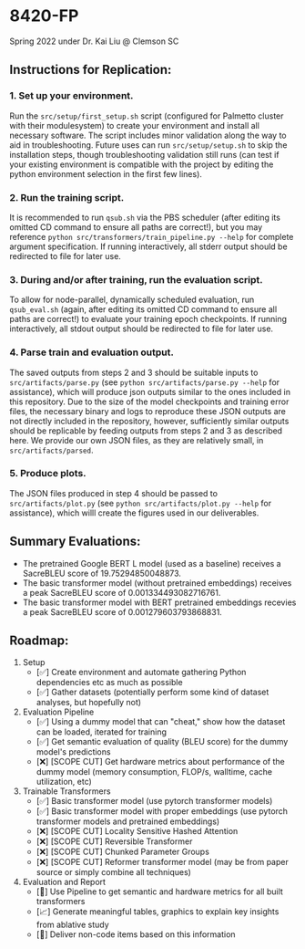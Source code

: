 # 8420-FP
Spring 2022 under Dr. Kai Liu @ Clemson SC

## Instructions for Replication:
### 1. Set up your environment.
Run the `src/setup/first_setup.sh` script (configured for Palmetto cluster with their modulesystem) to create your environment and install all necessary software.
The script includes minor validation along the way to aid in troubleshooting.
Future uses can run `src/setup/setup.sh` to skip the installation steps, though troubleshooting validation still runs (can test if your existing environment is compatible with the project by editing the python environment selection in the first few lines).
### 2. Run the training script.
It is recommended to run `qsub.sh` via the PBS scheduler (after editing its omitted CD command to ensure all paths are correct!), but you may reference `python src/transformers/train_pipeline.py --help` for complete argument specification.
If running interactively, all stderr output should be redirected to file for later use.
### 3. During and/or after training, run the evaluation script.
To allow for node-parallel, dynamically scheduled evaluation, run `qsub_eval.sh` (again, after editing its omitted CD command to ensure all paths are correct!) to evaluate your training epoch checkpoints.
If running interactively, all stdout output should be redirected to file for later use.
### 4. Parse train and evaluation output.
The saved outputs from steps 2 and 3 should be suitable inputs to `src/artifacts/parse.py` (see `python src/artifacts/parse.py --help` for assistance), which will produce json outputs similar to the ones included in this repository.
Due to the size of the model checkpoints and training error files, the necessary binary and logs to reproduce these JSON outputs are not directly included in the repository, however, sufficiently similar outputs should be replicable by feeding outputs from steps 2 and 3 as described here.
We provide our own JSON files, as they are relatively small, in `src/artifacts/parsed`.
### 5. Produce plots.
The JSON files produced in step 4 should be passed to `src/artifacts/plot.py` (see `python src/artifacts/plot.py --help` for assistance), which willl create the figures used in our deliverables.

## Summary Evaluations:

* The pretrained Google BERT L model (used as a baseline) receives a SacreBLEU score of 19.75294850048873.
* The basic transformer model (without pretrained embeddings) receives a peak SacreBLEU score of 0.001334493082716761.
* The basic transformer model with BERT pretrained embeddings recevies a peak SacreBLEU score of 0.001279603793868831.

## Roadmap:
1. Setup
   + [:white_check_mark:] Create environment and automate gathering Python dependencies etc as much as possible
   + [:white_check_mark:] Gather datasets (potentially perform some kind of dataset analyses, but hopefully not)
3. Evaluation Pipeline
   + [:white_check_mark:] Using a dummy model that can "cheat," show how the dataset can be loaded, iterated for training
   + [:white_check_mark:] Get semantic evaluation of quality (BLEU score) for the dummy model's predictions
   + [:x:] [SCOPE CUT] Get hardware metrics about performance of the dummy model (memory consumption, FLOP/s, walltime, cache utilization, etc)
5. Trainable Transformers
   + [:white_check_mark:] Basic transformer model (use pytorch transformer models)
   + [:white_check_mark:] Basic transformer model with proper embeddings (use pytorch transformer models and pretrained embeddings)
   + [:x:] [SCOPE CUT] Locality Sensitive Hashed Attention
   + [:x:] [SCOPE CUT] Reversible Transformer
   + [:x:] [SCOPE CUT] Chunked Parameter Groups
   + [:x:] [SCOPE CUT] Reformer transformer model (may be from paper source or simply combine all techniques)
6. Evaluation and Report
   + [:pushpin:] Use Pipeline to get semantic and hardware metrics for all built transformers
   + [:chart_with_upwards_trend:] Generate meaningful tables, graphics to explain key insights from ablative study
   + [:briefcase:] Deliver non-code items based on this information

